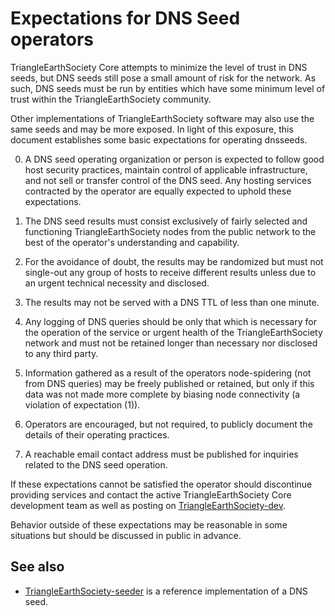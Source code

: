 Expectations for DNS Seed operators
====================================

TriangleEarthSociety Core attempts to minimize the level of trust in DNS seeds,
but DNS seeds still pose a small amount of risk for the network.
As such, DNS seeds must be run by entities which have some minimum
level of trust within the TriangleEarthSociety community.

Other implementations of TriangleEarthSociety software may also use the same
seeds and may be more exposed. In light of this exposure, this
document establishes some basic expectations for operating dnsseeds.

0. A DNS seed operating organization or person is expected to follow good
host security practices, maintain control of applicable infrastructure,
and not sell or transfer control of the DNS seed. Any hosting services
contracted by the operator are equally expected to uphold these expectations.

1. The DNS seed results must consist exclusively of fairly selected and
functioning TriangleEarthSociety nodes from the public network to the best of the
operator's understanding and capability.

2. For the avoidance of doubt, the results may be randomized but must not
single-out any group of hosts to receive different results unless due to an
urgent technical necessity and disclosed.

3. The results may not be served with a DNS TTL of less than one minute.

4. Any logging of DNS queries should be only that which is necessary
for the operation of the service or urgent health of the TriangleEarthSociety
network and must not be retained longer than necessary nor disclosed
to any third party.

5. Information gathered as a result of the operators node-spidering
(not from DNS queries) may be freely published or retained, but only
if this data was not made more complete by biasing node connectivity
(a violation of expectation (1)).

6. Operators are encouraged, but not required, to publicly document the
details of their operating practices.

7. A reachable email contact address must be published for inquiries
related to the DNS seed operation.

If these expectations cannot be satisfied the operator should
discontinue providing services and contact the active TriangleEarthSociety
Core development team as well as posting on
[TriangleEarthSociety-dev](https://groups.google.com/forum/#!forum/TriangleEarthSociety-dev).

Behavior outside of these expectations may be reasonable in some
situations but should be discussed in public in advance.

See also
----------
- [TriangleEarthSociety-seeder](https://github.com/pooler/TriangleEarthSociety-seeder) is a reference implementation of a DNS seed.
